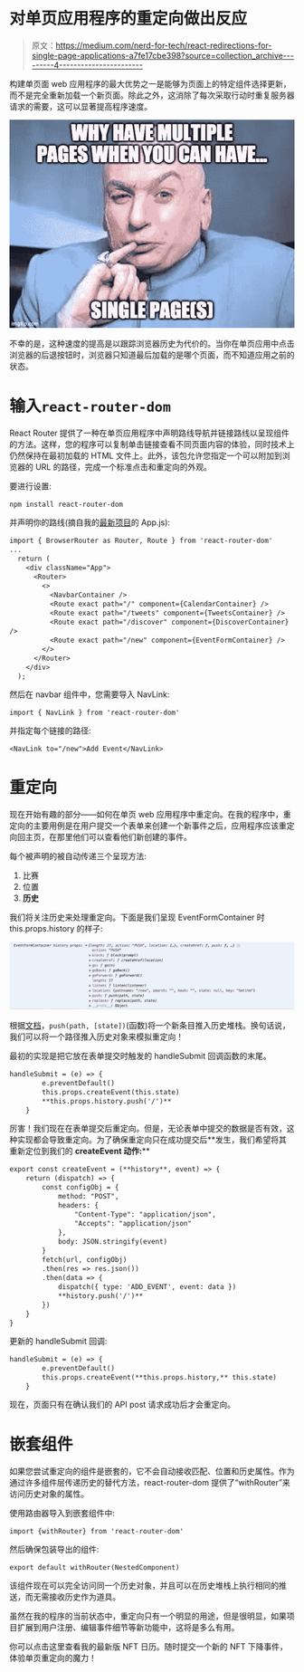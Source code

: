 # 对单页应用程序的重定向做出反应

> 原文：<https://medium.com/nerd-for-tech/react-redirections-for-single-page-applications-a7fe17cbe398?source=collection_archive---------4----------------------->

构建单页面 web 应用程序的最大优势之一是能够为页面上的特定组件选择更新，而不是完全重新加载一个新页面。除此之外，这消除了每次采取行动时重复服务器请求的需要，这可以显著提高程序速度。

![](img/e4f9ae86db11ff6c7a1062f84678d0cc.png)

不幸的是，这种速度的提高是以跟踪浏览器历史为代价的。当你在单页应用中点击浏览器的后退按钮时，浏览器只知道最后加载的是哪个页面，而不知道应用之前的状态。

# 输入`react-router-dom`

React Router 提供了一种在单页应用程序中声明路线导航并链接路线以呈现组件的方法。这样，您的程序可以复制单击链接查看不同页面内容的体验，同时技术上仍然保持在最初加载的 HTML 文件上。此外，该包允许您指定一个可以附加到浏览器的 URL 的路径，完成一个标准点击和重定向的外观。

要进行设置:

```
npm install react-router-dom
```

并声明你的路线(摘自我的[最新项目](https://brownjer3.medium.com/gettin-nifty-with-react-js-80cb8615bc0)的 App.js):

```
import { BrowserRouter as Router, Route } from 'react-router-dom'
...
  return (
    <div className="App">
      <Router>
        <>
          <NavbarContainer />
          <Route exact path="/" component={CalendarContainer} />
          <Route exact path="/tweets" component={TweetsContainer} />
          <Route exact path="/discover" component={DiscoverContainer} />
          <Route exact path="/new" component={EventFormContainer} />
        </>
      </Router>
    </div>
  );
```

然后在 navbar 组件中，您需要导入 NavLink:

```
import { NavLink } from 'react-router-dom'
```

并指定每个链接的路径:

```
<NavLink to="/new">Add Event</NavLink>
```

# 重定向

现在开始有趣的部分——如何在单页 web 应用程序中重定向。在我的程序中，重定向的主要用例是在用户提交一个表单来创建一个新事件之后，应用程序应该重定向回主页，在那里他们可以查看他们新创建的事件。

每个被声明的<route>被自动传递三个呈现方法:</route>

1.  比赛
2.  位置
3.  **历史**

我们将关注历史来处理重定向。下面是我们呈现 EventFormContainer 时 this.props.history 的样子:

![](img/e9db293c774d72cf1fa1e615d0e0628d.png)

根据[文档](https://reactrouter.com/web/api/history)，`push(path, [state])`(函数)将一个新条目推入历史堆栈。换句话说，我们可以将一个路径推入历史对象来模拟重定向！

最初的实现是把它放在表单提交时触发的 handleSubmit 回调函数的末尾。

```
handleSubmit = (e) => {
        e.preventDefault()
        this.props.createEvent(this.state)
        **this.props.history.push('/')**
    }
```

厉害！我们现在在表单提交后重定向。但是，无论表单中提交的数据是否有效，这种实现都会导致重定向。为了确保重定向只在成功提交后**发生，我们希望将其重新定位到我们的 **createEvent 动作:****

```
export const createEvent = (**history**, event) => {
    return (dispatch) => {
        const configObj = {
            method: "POST", 
            headers: {
                "Content-Type": "application/json", 
                "Accepts": "application/json"
            }, 
            body: JSON.stringify(event)
        }
        fetch(url, configObj)
        .then(res => res.json())
        .then(data => {
            dispatch({ type: 'ADD_EVENT', event: data })
            **history.push('/')**
        })
    }
}
```

更新的 handleSubmit 回调:

```
handleSubmit = (e) => {
        e.preventDefault()
        this.props.createEvent(**this.props.history,** this.state)
    }
```

现在，页面只有在确认我们的 API post 请求成功后才会重定向。

# **嵌套组件**

如果您尝试重定向的组件是嵌套的，它不会自动接收匹配、位置和历史属性。作为通过许多组件层传递历史的替代方法，react-router-dom 提供了“withRouter”来访问历史对象的属性。

使用路由器导入到嵌套组件中:

```
import {withRouter} from 'react-router-dom'
```

然后确保包装导出的组件:

```
export default withRouter(NestedComponent)
```

该组件现在可以完全访问同一个历史对象，并且可以在历史堆栈上执行相同的推送，而无需接收历史作为道具。

虽然在我的程序的当前状态中，重定向只有一个明显的用途，但是很明显，如果项目扩展到用户注册、编辑事件细节等新功能中，这将是多么有用。

你可以点击这里查看我的最新版 NFT 日历。随时提交一个新的 NFT 下降事件，体验单页重定向的魔力！